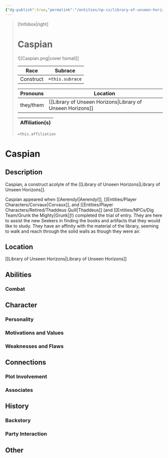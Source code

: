 ```yaml
---
{"dg-publish":true,"permalink":"/entities/np-cs/library-of-unseen-horizons/caspian/","tags":["Creature","NPC"]}
---
```



> [!infobox|right]
> # Caspian
> ![[Caspian.png\|cover hsmall]]
> 
> Race | Subrace |
> ---|---|
> Construct | `=this.subrace` |
> 
> 
> Pronouns|Location| 
> ---|---|
> they/them|[[Library of Unseen Horizons\|Library of Unseen Horizons]]|
> 
> Affiliation(s)|
> ---|
> `=this.affiliation`






# Caspian

## Description
Caspian, a construct acolyte of the [[Library of Unseen Horizons\|Library of Unseen Horizons]]. 

Caspian appeared when [[Aerendyl\|Aerendyl]], [[Entities/Player Characters/Corvaux\|Corvaux]], and [[Entities/Player Characters/Retired/Thaddeus Quill\|Thaddeus]] (and [[Entities/NPCs/Dig Team/Grunk the Mighty\|Grunk]]!) completed the trial of entry. They are here to assist the new Seekers in finding the books and artifacts that they would like to study. They have an affinity with the material of the library, seeming to walk and reach through the solid walls as though they were air.
## Location
[[Library of Unseen Horizons\|Library of Unseen Horizons]]
## Abilities 

### Combat

## Character

### Personality

### Motivations and Values

### Weaknesses and Flaws

## Connections

### Plot Involvement

### Associates

## History

### Backstory

### Party Interaction

## Other

